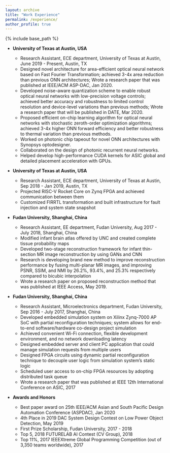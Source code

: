 ```yaml
---
layout: archive
title: "Work Experience"
permalink: /experience/
author_profile: true
---
```


{% include base_path %}


* **University of Texas at Austin, USA**
  * Research Assistant, ECE department, University of Texas at Austin, June 2019 - Present, Austin, TX
  * Designed novel architecture for area-efficient optical neural network based on Fast Fourier Transformation; achieved 3-4x area reduction than previous ONN architectures; Wrote a research paper that was published at IEEE/ACM ASP-DAC, Jan 2020.
  * Developed noise-aware quantization scheme to enable robust optical neural networks with low-precision voltage controls; achieved better accuracy and robustness to limited control resolution and device-level variations than previous methods; Wrote a research paper that will be published in DATE, Mar 2020.
  * Proposed efficient on-chip learning algorithm for optical neural networks with stochastic zeroth-order optimization algorithms; achieved 3-4x higher ONN forward efficiency and better robustness to thermal variation than previous methods.
  * Worked on photonic chip tapeout for novel ONN architectures with Synopsys optodesigner.
  * Collaborated on the design of photonic recurrent neural networks.
  * Helped develop high-performance CUDA kernels for ASIC global and detailed placement acceleration with GPUs.

* **University of Texas at Austin, USA**
  * Research Assistant, ECE department, University of Texas at Austin, Sep 2018 - Jan 2019, Austin, TX
  * Projected RISC-V Rocket Core on Zynq FPGA and achieved communication between them
  * Customized FIRRTL transformation and built infrastructure for fault injection and system state snapshot

* **Fudan University, Shanghai, China**
  * Research Assistant, EE department, Fudan University, Aug 2017 - July 2018, Shanghai, China
  * Modified infant brain atlas offered by UNC and created complete tissue probability maps
  * Developed two-stage reconstruction framework for infant thin-section MR image reconstruction by using GANs and CNN
  * Research is developing brand new method to improve reconstruction performance by fusing multi-planar MR images, and improving PSNR, SSIM, and NMI by 26.2%, 93.4%, and 25.3% respectively compared to bicubic interpolation
  * Wrote a research paper on proposed reconstruction method that was published at IEEE Access, May 2019.

* **Fudan University, Shanghai, China**
  * Research Assistant, Microelectronics department, Fudan University, Sep 2016 - July 2017, Shanghai, China
  * Developed embedded simulation system on Xilinx Zynq-7000 AP SoC with partial reconfiguration techniques; system allows for end-to-end software/hardware co-design project simulation
  * Achieved convenient Wi-Fi connection, flexible development environment, and no network downloading latency
  * Designed embedded server and client PC application that could manage simulation requests from multiple users
  * Designed FPGA circuits using dynamic partial reconfiguration technique to decouple user logic from simulation system’s static logic
  * Scheduled user access to on-chip FPGA resources by adopting distributed task queue
  * Wrote a research paper that was published at IEEE 12th International Conference on ASIC, 2017

* **Awards and Honors**
  * Best paper award on 25th IEEE/ACM Asian and South Pacific Design Automation Conference (ASPDAC), Jan 2020
  * 4th Place in 2019 DAC System Design Contest on Low Power Object Detection, May 2019
  * First Prize Scholarship, Fudan University, 2017 - 2018
  * Top 5, 2018 FUTURELAB AI Contest (CV Group), 2018
  * Top 11%, 2017 IEEEXtreme Global Programming Competition (out of 3,350 teams worldwide), 2017

